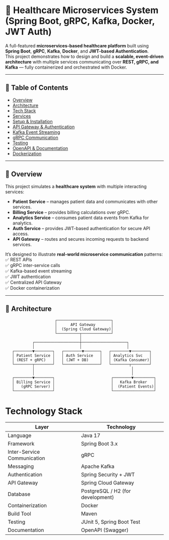 # 🏥 Healthcare Microservices System (Spring Boot, gRPC, Kafka, Docker, JWT Auth)

A full-featured **microservices-based healthcare platform** built using **Spring Boot**, **gRPC**, **Kafka**, **Docker**, and **JWT-based Authentication**.  
This project demonstrates how to design and build a **scalable, event-driven architecture** with multiple services communicating over **REST, gRPC, and Kafka** — fully containerized and orchestrated with Docker.

---

## 📘 Table of Contents

- [Overview](#-overview)
- [Architecture](#-architecture)
- [Tech Stack](#-tech-stack)
- [Services](#-services)
- [Setup & Installation](#-setup--installation)
- [API Gateway & Authentication](#-api-gateway--authentication)
- [Kafka Event Streaming](#-kafka-event-streaming)
- [gRPC Communication](#-grpc-communication)
- [Testing](#-testing)
- [OpenAPI & Documentation](#-openapi--documentation)
- [Dockerization](#-dockerization)

---

## 🧠 Overview

This project simulates a **healthcare system** with multiple interacting services:

- **Patient Service** – manages patient data and communicates with other services.  
- **Billing Service** – provides billing calculations over gRPC.  
- **Analytics Service** – consumes patient data events from Kafka for analytics.  
- **Auth Service** – provides JWT-based authentication for secure API access.  
- **API Gateway** – routes and secures incoming requests to backend services.

It’s designed to illustrate **real-world microservice communication** patterns:  
✅ REST APIs  
✅ gRPC inter-service calls  
✅ Kafka-based event streaming  
✅ JWT authentication  
✅ Centralized API Gateway  
✅ Docker containerization

---

## 🧩 Architecture


                          ┌────────────────────────┐
                          │      API Gateway       │
                          │  (Spring Cloud Gateway)│
                          └──────────┬─────────────┘
                                     │
                ┌────────────────────┼────────────────────┐
                │                    │                    │
       ┌────────▼────────┐   ┌────────▼───────┐   ┌────────▼────────┐
       │ Patient Service │   │ Auth Service   │   │ Analytics Svc   │
       │ (REST + gRPC)   │   │ (JWT + DB)     │   │ (Kafka Consumer)│
       └────────┬────────┘   └────────────────┘   └────────┬────────┘
                │                                           │
                │                                           │
       ┌────────▼────────┐                         ┌────────▼─────────┐
       │ Billing Service │                         │   Kafka Broker   │
       │   (gRPC Server) │                         │  (Patient Events)│
       └─────────────────┘                         └──────────────────┘

# Technology Stack

| Layer                       | Technology                                    |
|-----------------------------|-----------------------------------------------|
| Language                    | Java 17                                       |
| Framework                   | Spring Boot 3.x                               |
| Inter-Service Communication | gRPC                                          |
| Messaging                   | Apache Kafka                                  |
| Authentication              | Spring Security + JWT                         |
| API Gateway                 | Spring Cloud Gateway                          |
| Database                    | PostgreSQL / H2 (for development)             |
| Containerization            | Docker                                        |
| Build Tool                  | Maven                                         |
| Testing                     | JUnit 5, Spring Boot Test                     |
| Documentation               | OpenAPI (Swagger)                             |
